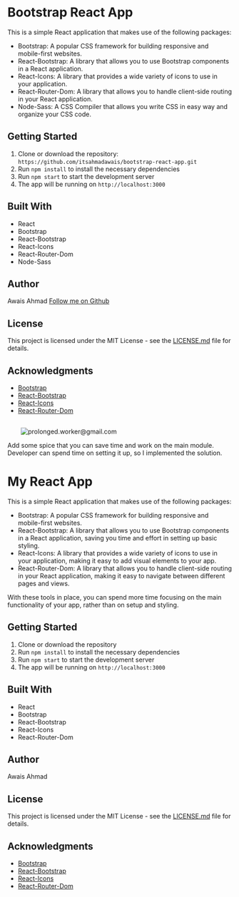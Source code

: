 # Bootstrap React App

This is a simple React application that makes use of the following packages:

-   Bootstrap: A popular CSS framework for building responsive and mobile-first websites.
-   React-Bootstrap: A library that allows you to use Bootstrap components in a React application.
-   React-Icons: A library that provides a wide variety of icons to use in your application.
-   React-Router-Dom: A library that allows you to handle client-side routing in your React application.
- Node-Sass: A CSS Compiler that allows you write CSS in easy way and organize your CSS code.

## Getting Started

1.  Clone or download the repository: 
```https://github.com/itsahmadawais/bootstrap-react-app.git```
3.  Run `npm install` to install the necessary dependencies
4.  Run `npm start` to start the development server
5.  The app will be running on `http://localhost:3000`

## Built With

-   React
-   Bootstrap
-   React-Bootstrap
-   React-Icons
-   React-Router-Dom
- Node-Sass

## Author

Awais Ahmad [Follow me on Github](https://github.com/itsahmadawais)

## License

This project is licensed under the MIT License - see the [LICENSE.md](https://chat.openai.com/chat/LICENSE.md) file for details.

## Acknowledgments

-   [Bootstrap](https://getbootstrap.com/)
-   [React-Bootstrap](https://react-bootstrap.github.io/)
-   [React-Icons](https://react-icons.github.io/)
-   [React-Router-Dom](https://reactrouter.com/web/guides/quick-start)

![](data:image/svg+xml,%3csvg%20xmlns=%27http://www.w3.org/2000/svg%27%20version=%271.1%27%20width=%2730%27%20height=%2730%27/%3e)![prolonged.worker@gmail.com](https://chat.openai.com/_next/image?url=https%3A%2F%2Fs.gravatar.com%2Favatar%2Ff1f3bc74c9a00ced4bb27ab0937d211c%3Fs%3D480%26r%3Dpg%26d%3Dhttps%253A%252F%252Fcdn.auth0.com%252Favatars%252Fpr.png&w=64&q=75)

Add some spice that you can save time and work on the main module. Developer can spend time on setting it up, so I implemented the solution.

# My React App

This is a simple React application that makes use of the following packages:

-   Bootstrap: A popular CSS framework for building responsive and mobile-first websites.
-   React-Bootstrap: A library that allows you to use Bootstrap components in a React application, saving you time and effort in setting up basic styling.
-   React-Icons: A library that provides a wide variety of icons to use in your application, making it easy to add visual elements to your app.
-   React-Router-Dom: A library that allows you to handle client-side routing in your React application, making it easy to navigate between different pages and views.

With these tools in place, you can spend more time focusing on the main functionality of your app, rather than on setup and styling.

## Getting Started

1.  Clone or download the repository
2.  Run `npm install` to install the necessary dependencies
3.  Run `npm start` to start the development server
4.  The app will be running on `http://localhost:3000`

## Built With

-   React
-   Bootstrap
-   React-Bootstrap
-   React-Icons
-   React-Router-Dom

## Author

Awais Ahmad

## License

This project is licensed under the MIT License - see the [LICENSE.md](https://chat.openai.com/chat/LICENSE.md) file for details.

## Acknowledgments

-   [Bootstrap](https://getbootstrap.com/)
-   [React-Bootstrap](https://react-bootstrap.github.io/)
-   [React-Icons](https://react-icons.github.io/)
-   [React-Router-Dom](https://reactrouter.com/web/guides/quick-start)
